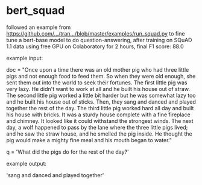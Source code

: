 # bert_squad

followed an example from
https://github.com/…/tran…/blob/master/examples/run_squad.py
to fine tune a bert-base model to do question-answering, after training on SQuAD 1.1 data using free GPU on Colaboratory for 2 hours, final F1 score: 88.0

example input:

doc = "Once upon a time there was an old mother pig who had three little pigs and not enough food to feed them. So when they were old enough, she sent them out into the world to seek their fortunes. The first little pig was very lazy. He didn't want to work at all and he built his house out of straw. The second little pig worked a little bit harder but he was somewhat lazy too and he built his house out of sticks. Then, they sang and danced and played together the rest of the day. The third little pig worked hard all day and built his house with bricks. It was a sturdy house complete with a fine fireplace and chimney. It looked like it could withstand the strongest winds. The next day, a wolf happened to pass by the lane where the three little pigs lived; and he saw the straw house, and he smelled the pig inside. He thought the pig would make a mighty fine meal and his mouth began to water."

q = 'What did the pigs do for the rest of the day?'

example output:

'sang and danced and played together'

